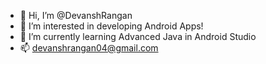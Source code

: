 - 👋 Hi, I’m @DevanshRangan
- 👀 I’m interested in developing Android Apps!
- 🌱 I’m currently learning Advanced Java in Android Studio
- 📫 devanshrangan04@gmail.com

